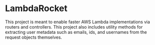 # LambdaRocket
This project is meant to enable faster AWS Lambda implementations via routers and controllers. 
This project also includes utility methods for extracting user metadata such as emails, ids, and usernames from the request objects themselves.

